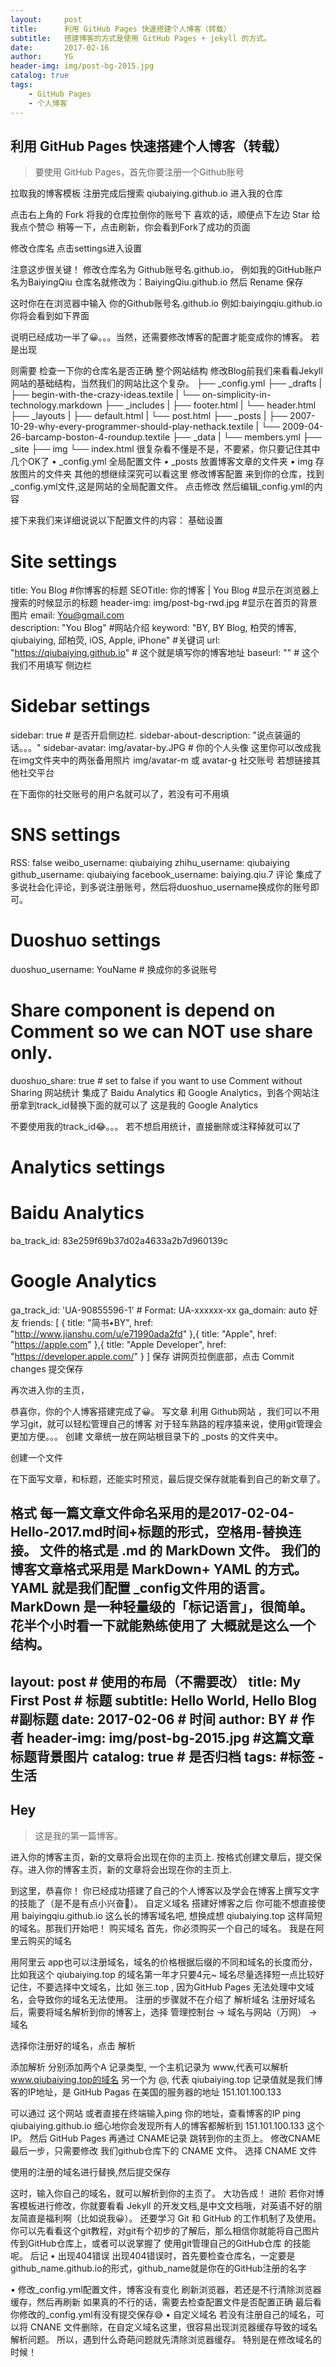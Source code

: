 ```yaml
---
layout:     post   			
title:      利用 GitHub Pages 快速搭建个人博客（转载）
subtitle:   搭建博客的方式是使用 GitHub Pages + jekyll 的方式。
date:       2017-02-16 			
author:     YG 					
header-img: img/post-bg-2015.jpg 
catalog: true 				
tags:				
    - GitHub Pages
    - 个人博客
---
```


## 利用 GitHub Pages 快速搭建个人博客（转载）
>要使用 GitHub Pages，首先你要注册一个Github账号



拉取我的博客模板
注册完成后搜索 qiubaiying.github.io 进入我的仓库
 
点击右上角的 Fork 将我的仓库拉倒你的账号下
喜欢的话，顺便点下左边 Star 给我点个赞😉
稍等一下，点击刷新，你会看到Fork了成功的页面
 
修改仓库名
点击settings进入设置
 

注意这步很关键！
修改仓库名为 Github账号名.github.io，
例如我的GitHub账户名为BaiyingQiu
仓库名就修改为：BaiyingQiu.github.io
然后 Rename 保存
 
这时你在在浏览器中输入 你的Github账号名.github.io
例如:baiyingqiu.github.io
你将会看到如下界面
 
说明已经成功一半了😀。。。当然，还需要修改博客的配置才能变成你的博客。
若是出现
 
则需要 检查一下你的仓库名是否正确
整个网站结构
修改Blog前我们来看看Jekyll 网站的基础结构，当然我们的网站比这个复杂。
├── _config.yml
├── _drafts
|   ├── begin-with-the-crazy-ideas.textile
|   └── on-simplicity-in-technology.markdown
├── _includes
|   ├── footer.html
|   └── header.html
├── _layouts
|   ├── default.html
|   └── post.html
├── _posts
|   ├── 2007-10-29-why-every-programmer-should-play-nethack.textile
|   └── 2009-04-26-barcamp-boston-4-roundup.textile
├── _data
|   └── members.yml
├── _site
├── img
└── index.html
很复杂看不懂是不是，不要紧，你只要记住其中几个OK了
•	_config.yml 全局配置文件
•	_posts 放置博客文章的文件夹
•	img 存放图片的文件夹
其他的想继续深究可以看这里
修改博客配置
来到你的仓库，找到_config.yml文件,这是网站的全局配置文件。
点击修改
然后编辑_config.yml的内容
 
接下来我们来详细说说以下配置文件的内容：
基础设置
# Site settings
title: You Blog                          #你博客的标题
SEOTitle: 你的博客 | You Blog         #显示在浏览器上搜索的时候显示的标题
header-img: img/post-bg-rwd.jpg      #显示在首页的背景图片
email: You@gmail.com    
description: "You Blog"               #网站介绍
keyword: "BY, BY Blog, 柏荧的博客, qiubaiying, 邱柏荧, iOS, Apple, iPhone" #关键词
url: "https://qiubaiying.github.io"          # 这个就是填写你的博客地址
baseurl: ""      # 这个我们不用填写
侧边栏
# Sidebar settings
sidebar: true                           # 是否开启侧边栏.
sidebar-about-description: "说点装逼的话。。。"
sidebar-avatar: img/avatar-by.JPG      # 你的个人头像 这里你可以改成我在img文件夹中的两张备用照片 img/avatar-m 或 avatar-g
社交账号
若想链接其他社交平台
 
在下面你的社交账号的用户名就可以了，若没有可不用填
# SNS settings
RSS: false
weibo_username:     qiubaiying
zhihu_username:     qiubaiying
github_username:    qiubaiying
facebook_username:  baiying.qiu.7
评论
集成了多说社会化评论，到多说注册账号，然后将duoshuo_username换成你的账号即可。
# Duoshuo settings
duoshuo_username: YouName   # 换成你的多说账号
# Share component is depend on Comment so we can NOT use share only.
duoshuo_share: true                     # set to false if you want to use Comment without Sharing
网站统计
集成了 Baidu Analytics 和 Google Analytics，到各个网站注册拿到track_id替换下面的就可以了
这是我的 Google Analytics
 
不要使用我的track_id😂。。。
若不想启用统计，直接删除或注释掉就可以了
# Analytics settings
# Baidu Analytics
ba_track_id: 83e259f69b37d02a4633a2b7d960139c

# Google Analytics
ga_track_id: 'UA-90855596-1'            # Format: UA-xxxxxx-xx
ga_domain: auto
好友
friends: [
    {
        title: "简书•BY",
        href: "http://www.jianshu.com/u/e71990ada2fd"
    },{
        title: "Apple",
        href: "https://apple.com"
    },{
        title: "Apple Developer",
        href: "https://developer.apple.com/"
    }
]
保存
讲网页拉倒底部，点击 Commit changes 提交保存
 
再次进入你的主页，

恭喜你，你的个人博客搭建完成了😀。
写文章
利用 Github网站 ，我们可以不用学习git，就可以轻松管理自己的博客
对于轻车熟路的程序猿来说，使用git管理会更加方便。。。
创建
文章统一放在网站根目录下的 _posts 的文件夹中。
 
创建一个文件
 
在下面写文章，和标题，还能实时预览，最后提交保存就能看到自己的新文章了。
 
格式
每一篇文章文件命名采用的是2017-02-04-Hello-2017.md时间+标题的形式，空格用-替换连接。
文件的格式是 .md 的 MarkDown 文件。
我们的博客文章格式采用是 MarkDown+ YAML 的方式。
YAML 就是我们配置 _config文件用的语言。
MarkDown 是一种轻量级的「标记语言」，很简单。花半个小时看一下就能熟练使用了
大概就是这么一个结构。
---
layout:     post                       # 使用的布局（不需要改）
title:      My First Post                 # 标题 
subtitle:   Hello World, Hello Blog #副标题
date:       2017-02-06                 # 时间
author:     BY                         # 作者
header-img: img/post-bg-2015.jpg     #这篇文章标题背景图片
catalog: true                         # 是否归档
tags:                                #标签
    - 生活
---

## Hey
>这是我的第一篇博客。

进入你的博客主页，新的文章将会出现在你的主页上.
按格式创建文章后，提交保存。进入你的博客主页，新的文章将会出现在你的主页上.

到这里，恭喜你！
你已经成功搭建了自己的个人博客以及学会在博客上撰写文字的技能了（是不是有点小兴奋🙈）。
自定义域名
搭建好博客之后 你可能不想直接使用 baiyingqiu.github.io 这么长的博客域名吧, 想换成想 qiubaiying.top 这样简短的域名。那我们开始吧！
购买域名
首先，你必须购买一个自己的域名。
我是在阿里云购买的域名
 
用阿里云 app也可以注册域名，域名的价格根据后缀的不同和域名的长度而分，比如我这个 qiubaiying.top 的域名第一年才只要4元~
域名尽量选择短一点比较好记住，不要选择中文域名，比如 张三.top , 因为GitHub Pages 无法处理中文域名，会导致你的域名无法使用。
注册的步骤就不在介绍了
解析域名
注册好域名后，需要将域名解析到你的博客上，选择
管理控制台 → 域名与网站（万网） → 域名
 
选择你注册好的域名，点击 解析
 
添加解析
分别添加两个A 记录类型,
一个主机记录为 www,代表可以解析 www.qiubaiying.top的域名
另一个为 @, 代表 qiubaiying.top
记录值就是我们博客的IP地址，是 GitHub Pagas 在美国的服务器的地址 151.101.100.133
 
可以通过 这个网站 或者直接在终端输入ping 你的地址，查看博客的IP
ping qiubaiying.github.io
细心地你会发现所有人的博客都解析到 151.101.100.133 这个IP。
然后 GitHub Pages 再通过 CNAME记录 跳转到你的主页上。
修改CNAME
最后一步，只需要修改 我们github仓库下的 CNAME 文件。
选择 CNAME 文件
 
使用的注册的域名进行替换,然后提交保存
 
这时，输入你自己的域名，就可以解析到你的主页了。
大功告成！
进阶
若你对博客模板进行修改，你就要看看 Jekyll 的开发文档,是中文文档哦，对英语不好的朋友简直是福利啊（比如说我😀）。
还要学习 Git 和 GitHub 的工作机制了及使用。
你可以先看看这个git教程，对git有个初步的了解后，那么相信你就能将自己图片传到GitHub仓库上，或者可以说掌握了 使用git管理自己的GitHub仓库 的技能呢。
后记
•	出现404错误
出现404错误时，首先要检查仓库名，一定要是github_name.github.io的形式，github_name就是你在的GitHub注册的名字
 
•	修改_config.yml配置文件，博客没有变化
刷新浏览器，若还是不行清除浏览器缓存，然后再刷新
如果真的不行的话，需要去检查配置文件是否配置正确
最后看你修改的_config.yml有没有提交保存😅
•	自定义域名
若没有注册自己的域名，可以将 CNANE 文件删除，在自定义域名这里，很容易出现浏览器缓存导致的域名解析问题。
所以，遇到什么奇葩问题就先清除浏览器缓存。
特别是在修改域名的时候！
